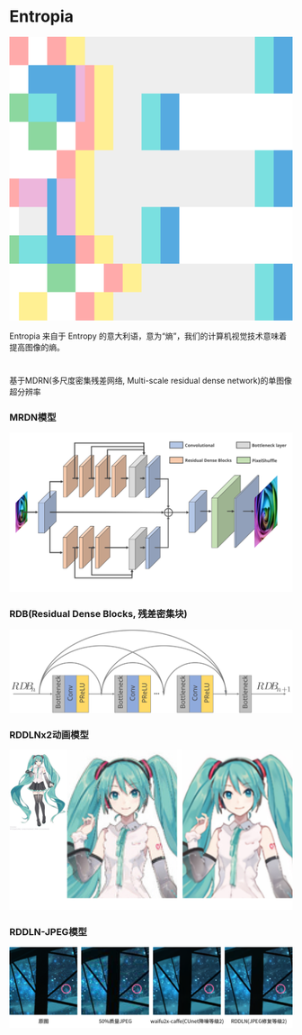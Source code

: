 # Entropia
![image](https://raw.githubusercontent.com/2ndDog/Entropia/master/Entropia.svg)


Entropia 来自于 Entropy 的意大利语，意为“熵”，我们的计算机视觉技术意味着提高图像的熵。


#
基于MDRN(多尺度密集残差网络, Multi-scale residual dense network)的单图像超分辨率


### MRDN模型
![image](https://github.com/2ndDog/Entropia/blob/master/MRDN_model_SVG.svg)




### RDB(Residual Dense Blocks, 残差密集块)
![image](https://github.com/2ndDog/Entropia/blob/master/RDB_model_SVG.svg)


### RDDLNx2动画模型
![image](https://github.com/2ndDog/Entropia/blob/master/Hatsune_Miku_NT_x2.png?raw=true)




### RDDLN-JPEG模型
![image](https://github.com/2ndDog/Entropia/blob/master/RDDLN_JPEG.png?raw=true)
